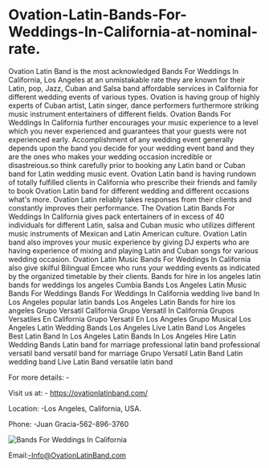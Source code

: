 # Ovation-Latin-Bands-For-Weddings-In-California-at-nominal-rate.
Ovation Latin Band is the most acknowledged Bands For Weddings In California, Los Angeles at an unmistakable rate they are known for their Latin, pop, Jazz, Cuban and Salsa band affordable services in California for different wedding events of various types. Ovation is having group of highly experts of Cuban artist, Latin singer, dance performers furthermore striking music instrument entertainers of different fields.
Ovation Bands For Weddings In California further encourages your music experience to a level which you never experienced and guarantees that your guests were not experienced early. Accomplishment of any wedding event generally depends upon the band you decide for your wedding event band and they are the ones who makes your wedding occasion incredible or disastreious.so think carefully prior to booking any Latin band or Cuban band for Latin wedding music event.
Ovation Latin band is having rundown of totally fulfilled clients in California who prescribe their friends and family to book Ovation Latin band for different wedding and different occasions what's more. Ovation Latin reliably takes responses from their clients and constantly improves their performance.
The Ovation Latin Bands For Weddings In California gives pack entertainers of in excess of 40 individuals for different Latin, salsa and Cuban music who utilizes different music instruments of Mexican and Latin American culture. Ovation Latin band also improves your music experience by giving DJ experts who are having experience of mixing and playing Latin and Cuban songs for various wedding occasion. Ovation Latin Music Bands For Weddings In California also give skilful Bilingual Emcee who runs your wedding events as indicated by the organized timetable by their clients.
Bands for hire in los angeles
latin bands for weddings los angeles
Cumbia Bands Los Angeles
Latin Music Bands For Weddings
Bands For Weddings In California
wedding live band In Los Angeles
popular latin bands Los Angeles
Latin Bands for hire los angeles
Grupo Versatil California
Grupo Versatil In California
Grupos Versatiles En California
Grupo Versatil En Los Angeles
Grupo Musical Los Angeles
Latin Wedding Bands Los Angeles
Live Latin Band Los Angeles
Best Latin Band In Los Angeles
Latin Bands In Los Angeles
Hire Latin Wedding Bands
Latin band for marriage
professional latin band
professional versatil band
versatil band for marriage
Grupo Versatil
Latin Band
Latin wedding band
Live Latin Band
versatile latin band

For more details: -

Visit us at: - https://ovationlatinband.com/

Location: -Los Angeles, California, USA.

Phone: -Juan Gracia-562-896-3760

![Bands For Weddings In California](https://user-images.githubusercontent.com/91527248/152949580-42cf619b-4ca8-4ffd-8919-b4af78e6a8f5.jpg)

Email:-Info@OvationLatinBand.com
